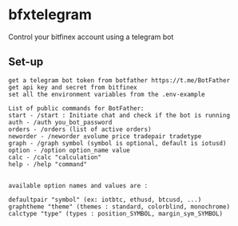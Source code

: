# bfxtelegram
Control your bitfinex account using a telegram bot

## Set-up

	get a telegram bot token from botfather https://t.me/BotFather
	get api key and secret from bitfinex
	set all the environment variables from the .env-example

	List of public commands for BotFather:
	start - /start : Initiate chat and check if the bot is running
	auth - /auth you_bot_password 
	orders - /orders (list of active orders)
	neworder - /neworder ±volume price tradepair tradetype
	graph - /graph symbol (symbol is optional, default is iotusd)
	option - /option option_name value 
	calc - /calc "calculation"
	help - /help "command"

## 
	available option names and values are : 

	defaultpair "symbol" (ex: iotbtc, ethusd, btcusd, ...)
	graphtheme "theme" (themes : standard, colorblind, monochrome)
	calctype "type" (types : position_SYMBOL, margin_sym_SYMBOL)
